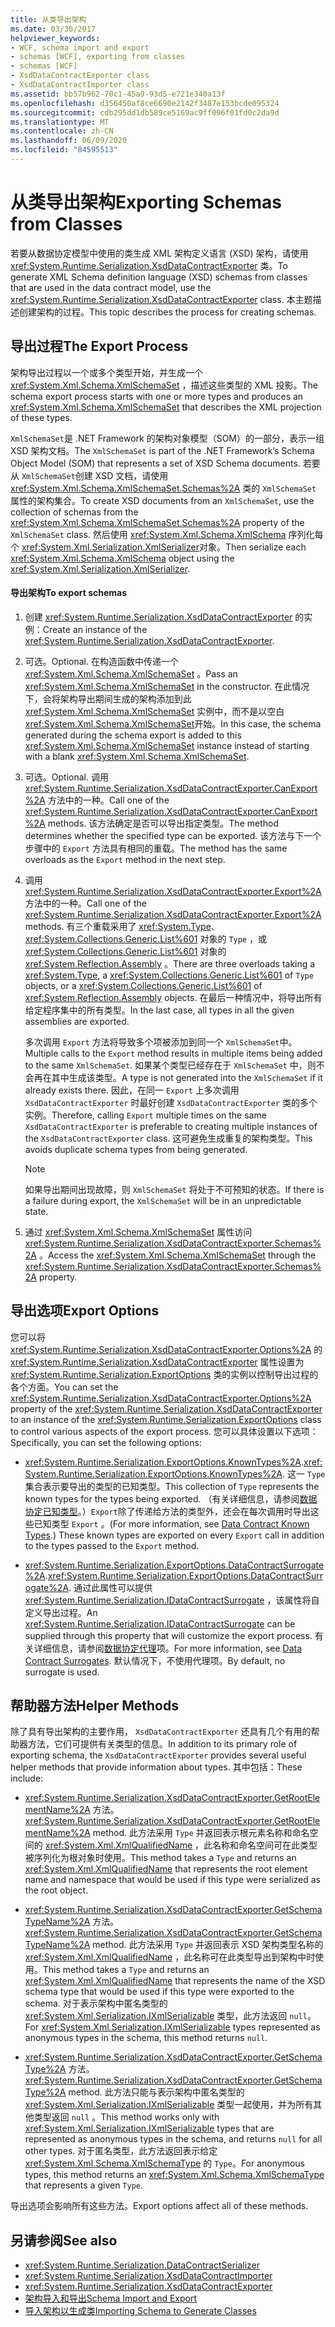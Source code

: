 ```yaml
---
title: 从类导出架构
ms.date: 03/30/2017
helpviewer_keywords:
- WCF, schema import and export
- schemas [WCF], exporting from classes
- schemas [WCF]
- XsdDataContractExporter class
- XsdDataContractImporter class
ms.assetid: bb57b962-70c1-45a9-93d5-e721e340a13f
ms.openlocfilehash: d356450af8ce6690e2142f3487e153bcde095324
ms.sourcegitcommit: cdb295dd1db589ce5169ac9ff096f01fd0c2da9d
ms.translationtype: MT
ms.contentlocale: zh-CN
ms.lasthandoff: 06/09/2020
ms.locfileid: "84595513"
---
```

# <a name="exporting-schemas-from-classes"></a><span data-ttu-id="d16f6-102">从类导出架构</span><span class="sxs-lookup"><span data-stu-id="d16f6-102">Exporting Schemas from Classes</span></span>
<span data-ttu-id="d16f6-103">若要从数据协定模型中使用的类生成 XML 架构定义语言 (XSD) 架构，请使用 <xref:System.Runtime.Serialization.XsdDataContractExporter> 类。</span><span class="sxs-lookup"><span data-stu-id="d16f6-103">To generate XML Schema definition language (XSD) schemas from classes that are used in the data contract model, use the <xref:System.Runtime.Serialization.XsdDataContractExporter> class.</span></span> <span data-ttu-id="d16f6-104">本主题描述创建架构的过程。</span><span class="sxs-lookup"><span data-stu-id="d16f6-104">This topic describes the process for creating schemas.</span></span>  
  
## <a name="the-export-process"></a><span data-ttu-id="d16f6-105">导出过程</span><span class="sxs-lookup"><span data-stu-id="d16f6-105">The Export Process</span></span>  
 <span data-ttu-id="d16f6-106">架构导出过程以一个或多个类型开始，并生成一个 <xref:System.Xml.Schema.XmlSchemaSet> ，描述这些类型的 XML 投影。</span><span class="sxs-lookup"><span data-stu-id="d16f6-106">The schema export process starts with one or more types and produces an <xref:System.Xml.Schema.XmlSchemaSet> that describes the XML projection of these types.</span></span>  
  
 <span data-ttu-id="d16f6-107">`XmlSchemaSet`是 .NET Framework 的架构对象模型（SOM）的一部分，表示一组 XSD 架构文档。</span><span class="sxs-lookup"><span data-stu-id="d16f6-107">The `XmlSchemaSet` is part of the .NET Framework’s Schema Object Model (SOM) that represents a set of XSD Schema documents.</span></span> <span data-ttu-id="d16f6-108">若要从 `XmlSchemaSet`创建 XSD 文档，请使用 <xref:System.Xml.Schema.XmlSchemaSet.Schemas%2A> 类的 `XmlSchemaSet` 属性的架构集合。</span><span class="sxs-lookup"><span data-stu-id="d16f6-108">To create XSD documents from an `XmlSchemaSet`, use the collection of schemas from the <xref:System.Xml.Schema.XmlSchemaSet.Schemas%2A> property of the `XmlSchemaSet` class.</span></span> <span data-ttu-id="d16f6-109">然后使用 <xref:System.Xml.Schema.XmlSchema> 序列化每个 <xref:System.Xml.Serialization.XmlSerializer>对象。</span><span class="sxs-lookup"><span data-stu-id="d16f6-109">Then serialize each <xref:System.Xml.Schema.XmlSchema> object using the <xref:System.Xml.Serialization.XmlSerializer>.</span></span>  
  
#### <a name="to-export-schemas"></a><span data-ttu-id="d16f6-110">导出架构</span><span class="sxs-lookup"><span data-stu-id="d16f6-110">To export schemas</span></span>  
  
1. <span data-ttu-id="d16f6-111">创建 <xref:System.Runtime.Serialization.XsdDataContractExporter> 的实例：</span><span class="sxs-lookup"><span data-stu-id="d16f6-111">Create an instance of the <xref:System.Runtime.Serialization.XsdDataContractExporter>.</span></span>  
  
2. <span data-ttu-id="d16f6-112">可选。</span><span class="sxs-lookup"><span data-stu-id="d16f6-112">Optional.</span></span> <span data-ttu-id="d16f6-113">在构造函数中传递一个 <xref:System.Xml.Schema.XmlSchemaSet> 。</span><span class="sxs-lookup"><span data-stu-id="d16f6-113">Pass an <xref:System.Xml.Schema.XmlSchemaSet> in the constructor.</span></span> <span data-ttu-id="d16f6-114">在此情况下，会将架构导出期间生成的架构添加到此 <xref:System.Xml.Schema.XmlSchemaSet> 实例中，而不是以空白 <xref:System.Xml.Schema.XmlSchemaSet>开始。</span><span class="sxs-lookup"><span data-stu-id="d16f6-114">In this case, the schema generated during the schema export is added to this <xref:System.Xml.Schema.XmlSchemaSet> instance instead of starting with a blank <xref:System.Xml.Schema.XmlSchemaSet>.</span></span>  
  
3. <span data-ttu-id="d16f6-115">可选。</span><span class="sxs-lookup"><span data-stu-id="d16f6-115">Optional.</span></span> <span data-ttu-id="d16f6-116">调用 <xref:System.Runtime.Serialization.XsdDataContractExporter.CanExport%2A> 方法中的一种。</span><span class="sxs-lookup"><span data-stu-id="d16f6-116">Call one of the <xref:System.Runtime.Serialization.XsdDataContractExporter.CanExport%2A> methods.</span></span> <span data-ttu-id="d16f6-117">该方法确定是否可以导出指定类型。</span><span class="sxs-lookup"><span data-stu-id="d16f6-117">The method determines whether the specified type can be exported.</span></span> <span data-ttu-id="d16f6-118">该方法与下一个步骤中的 `Export` 方法具有相同的重载。</span><span class="sxs-lookup"><span data-stu-id="d16f6-118">The method has the same overloads as the `Export` method in the next step.</span></span>  
  
4. <span data-ttu-id="d16f6-119">调用 <xref:System.Runtime.Serialization.XsdDataContractExporter.Export%2A> 方法中的一种。</span><span class="sxs-lookup"><span data-stu-id="d16f6-119">Call one of the <xref:System.Runtime.Serialization.XsdDataContractExporter.Export%2A> methods.</span></span> <span data-ttu-id="d16f6-120">有三个重载采用了 <xref:System.Type>、 <xref:System.Collections.Generic.List%601> 对象的 `Type` ，或 <xref:System.Collections.Generic.List%601> 对象的 <xref:System.Reflection.Assembly> 。</span><span class="sxs-lookup"><span data-stu-id="d16f6-120">There are three overloads taking a <xref:System.Type>, a <xref:System.Collections.Generic.List%601> of `Type` objects, or a <xref:System.Collections.Generic.List%601> of <xref:System.Reflection.Assembly> objects.</span></span> <span data-ttu-id="d16f6-121">在最后一种情况中，将导出所有给定程序集中的所有类型。</span><span class="sxs-lookup"><span data-stu-id="d16f6-121">In the last case, all types in all the given assemblies are exported.</span></span>  
  
     <span data-ttu-id="d16f6-122">多次调用 `Export` 方法将导致多个项被添加到同一个 `XmlSchemaSet`中。</span><span class="sxs-lookup"><span data-stu-id="d16f6-122">Multiple calls to the `Export` method results in multiple items being added to the same `XmlSchemaSet`.</span></span> <span data-ttu-id="d16f6-123">如果某个类型已经存在于 `XmlSchemaSet` 中，则不会再在其中生成该类型。</span><span class="sxs-lookup"><span data-stu-id="d16f6-123">A type is not generated into the `XmlSchemaSet` if it already exists there.</span></span> <span data-ttu-id="d16f6-124">因此，在同一 `Export` 上多次调用 `XsdDataContractExporter` 时最好创建 `XsdDataContractExporter` 类的多个实例。</span><span class="sxs-lookup"><span data-stu-id="d16f6-124">Therefore, calling `Export` multiple times on the same `XsdDataContractExporter` is preferable to creating multiple instances of the `XsdDataContractExporter` class.</span></span> <span data-ttu-id="d16f6-125">这可避免生成重复的架构类型。</span><span class="sxs-lookup"><span data-stu-id="d16f6-125">This avoids duplicate schema types from being generated.</span></span>  
  
    > [!NOTE]
    > <span data-ttu-id="d16f6-126">如果导出期间出现故障，则 `XmlSchemaSet` 将处于不可预知的状态。</span><span class="sxs-lookup"><span data-stu-id="d16f6-126">If there is a failure during export, the `XmlSchemaSet` will be in an unpredictable state.</span></span>  
  
5. <span data-ttu-id="d16f6-127">通过 <xref:System.Xml.Schema.XmlSchemaSet> 属性访问 <xref:System.Runtime.Serialization.XsdDataContractExporter.Schemas%2A> 。</span><span class="sxs-lookup"><span data-stu-id="d16f6-127">Access the <xref:System.Xml.Schema.XmlSchemaSet> through the <xref:System.Runtime.Serialization.XsdDataContractExporter.Schemas%2A> property.</span></span>  
  
## <a name="export-options"></a><span data-ttu-id="d16f6-128">导出选项</span><span class="sxs-lookup"><span data-stu-id="d16f6-128">Export Options</span></span>  
 <span data-ttu-id="d16f6-129">您可以将 <xref:System.Runtime.Serialization.XsdDataContractExporter.Options%2A> 的 <xref:System.Runtime.Serialization.XsdDataContractExporter> 属性设置为 <xref:System.Runtime.Serialization.ExportOptions> 类的实例以控制导出过程的各个方面。</span><span class="sxs-lookup"><span data-stu-id="d16f6-129">You can set the <xref:System.Runtime.Serialization.XsdDataContractExporter.Options%2A> property of the <xref:System.Runtime.Serialization.XsdDataContractExporter> to an instance of the <xref:System.Runtime.Serialization.ExportOptions> class to control various aspects of the export process.</span></span> <span data-ttu-id="d16f6-130">您可以具体设置以下选项：</span><span class="sxs-lookup"><span data-stu-id="d16f6-130">Specifically, you can set the following options:</span></span>  
  
- <span data-ttu-id="d16f6-131"><xref:System.Runtime.Serialization.ExportOptions.KnownTypes%2A>.</span><span class="sxs-lookup"><span data-stu-id="d16f6-131"><xref:System.Runtime.Serialization.ExportOptions.KnownTypes%2A>.</span></span> <span data-ttu-id="d16f6-132">这一 `Type` 集合表示要导出的类型的已知类型。</span><span class="sxs-lookup"><span data-stu-id="d16f6-132">This collection of `Type` represents the known types for the types being exported.</span></span> <span data-ttu-id="d16f6-133">（有关详细信息，请参阅[数据协定已知类型](data-contract-known-types.md)。）`Export`除了传递给方法的类型外，还会在每次调用时导出这些已知类型 `Export` 。</span><span class="sxs-lookup"><span data-stu-id="d16f6-133">(For more information, see [Data Contract Known Types](data-contract-known-types.md).) These known types are exported on every `Export` call in addition to the types passed to the `Export` method.</span></span>  
  
- <span data-ttu-id="d16f6-134"><xref:System.Runtime.Serialization.ExportOptions.DataContractSurrogate%2A>.</span><span class="sxs-lookup"><span data-stu-id="d16f6-134"><xref:System.Runtime.Serialization.ExportOptions.DataContractSurrogate%2A>.</span></span> <span data-ttu-id="d16f6-135">通过此属性可以提供 <xref:System.Runtime.Serialization.IDataContractSurrogate> ，该属性将自定义导出过程。</span><span class="sxs-lookup"><span data-stu-id="d16f6-135">An <xref:System.Runtime.Serialization.IDataContractSurrogate> can be supplied through this property that will customize the export process.</span></span> <span data-ttu-id="d16f6-136">有关详细信息，请参阅[数据协定代理](../extending/data-contract-surrogates.md)项。</span><span class="sxs-lookup"><span data-stu-id="d16f6-136">For more information, see [Data Contract Surrogates](../extending/data-contract-surrogates.md).</span></span> <span data-ttu-id="d16f6-137">默认情况下，不使用代理项。</span><span class="sxs-lookup"><span data-stu-id="d16f6-137">By default, no surrogate is used.</span></span>  
  
## <a name="helper-methods"></a><span data-ttu-id="d16f6-138">帮助器方法</span><span class="sxs-lookup"><span data-stu-id="d16f6-138">Helper Methods</span></span>  
 <span data-ttu-id="d16f6-139">除了具有导出架构的主要作用， `XsdDataContractExporter` 还具有几个有用的帮助器方法，它们可提供有关类型的信息。</span><span class="sxs-lookup"><span data-stu-id="d16f6-139">In addition to its primary role of exporting schema, the `XsdDataContractExporter` provides several useful helper methods that provide information about types.</span></span> <span data-ttu-id="d16f6-140">其中包括：</span><span class="sxs-lookup"><span data-stu-id="d16f6-140">These include:</span></span>  
  
- <span data-ttu-id="d16f6-141"><xref:System.Runtime.Serialization.XsdDataContractExporter.GetRootElementName%2A> 方法。</span><span class="sxs-lookup"><span data-stu-id="d16f6-141"><xref:System.Runtime.Serialization.XsdDataContractExporter.GetRootElementName%2A> method.</span></span> <span data-ttu-id="d16f6-142">此方法采用 `Type` 并返回表示根元素名称和命名空间的 <xref:System.Xml.XmlQualifiedName> ，此名称和命名空间可在此类型被序列化为根对象时使用。</span><span class="sxs-lookup"><span data-stu-id="d16f6-142">This method takes a `Type` and returns an <xref:System.Xml.XmlQualifiedName> that represents the root element name and namespace that would be used if this type were serialized as the root object.</span></span>  
  
- <span data-ttu-id="d16f6-143"><xref:System.Runtime.Serialization.XsdDataContractExporter.GetSchemaTypeName%2A> 方法。</span><span class="sxs-lookup"><span data-stu-id="d16f6-143"><xref:System.Runtime.Serialization.XsdDataContractExporter.GetSchemaTypeName%2A> method.</span></span> <span data-ttu-id="d16f6-144">此方法采用 `Type` 并返回表示 XSD 架构类型名称的 <xref:System.Xml.XmlQualifiedName> ，此名称可在此类型导出到架构中时使用。</span><span class="sxs-lookup"><span data-stu-id="d16f6-144">This method takes a `Type` and returns an <xref:System.Xml.XmlQualifiedName> that represents the name of the XSD schema type that would be used if this type were exported to the schema.</span></span> <span data-ttu-id="d16f6-145">对于表示架构中匿名类型的 <xref:System.Xml.Serialization.IXmlSerializable> 类型，此方法返回 `null`。</span><span class="sxs-lookup"><span data-stu-id="d16f6-145">For <xref:System.Xml.Serialization.IXmlSerializable> types represented as anonymous types in the schema, this method returns `null`.</span></span>  
  
- <span data-ttu-id="d16f6-146"><xref:System.Runtime.Serialization.XsdDataContractExporter.GetSchemaType%2A> 方法。</span><span class="sxs-lookup"><span data-stu-id="d16f6-146"><xref:System.Runtime.Serialization.XsdDataContractExporter.GetSchemaType%2A> method.</span></span> <span data-ttu-id="d16f6-147">此方法只能与表示架构中匿名类型的 <xref:System.Xml.Serialization.IXmlSerializable> 类型一起使用，并为所有其他类型返回 `null` 。</span><span class="sxs-lookup"><span data-stu-id="d16f6-147">This method works only with <xref:System.Xml.Serialization.IXmlSerializable> types that are represented as anonymous types in the schema, and returns `null` for all other types.</span></span> <span data-ttu-id="d16f6-148">对于匿名类型，此方法返回表示给定 <xref:System.Xml.Schema.XmlSchemaType> 的 `Type`。</span><span class="sxs-lookup"><span data-stu-id="d16f6-148">For anonymous types, this method returns an <xref:System.Xml.Schema.XmlSchemaType> that represents a given `Type`.</span></span>  
  
 <span data-ttu-id="d16f6-149">导出选项会影响所有这些方法。</span><span class="sxs-lookup"><span data-stu-id="d16f6-149">Export options affect all of these methods.</span></span>  
  
## <a name="see-also"></a><span data-ttu-id="d16f6-150">另请参阅</span><span class="sxs-lookup"><span data-stu-id="d16f6-150">See also</span></span>

- <xref:System.Runtime.Serialization.DataContractSerializer>
- <xref:System.Runtime.Serialization.XsdDataContractImporter>
- <xref:System.Runtime.Serialization.XsdDataContractExporter>
- [<span data-ttu-id="d16f6-151">架构导入和导出</span><span class="sxs-lookup"><span data-stu-id="d16f6-151">Schema Import and Export</span></span>](schema-import-and-export.md)
- [<span data-ttu-id="d16f6-152">导入架构以生成类</span><span class="sxs-lookup"><span data-stu-id="d16f6-152">Importing Schema to Generate Classes</span></span>](importing-schema-to-generate-classes.md)
